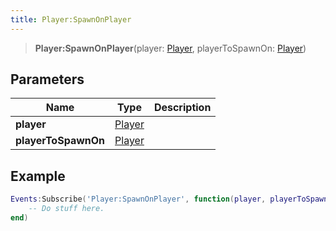 ```yaml
---
title: Player:SpawnOnPlayer
---
```


> **Player:SpawnOnPlayer**(player: [Player](/vext/ref/server/type/player), playerToSpawnOn: [Player](/vext/ref/server/type/player))

## Parameters

| Name | Type | Description |
| ---- | ---- | ----------- |
| **player** | [Player](/vext/ref/server/type/player) |  |
| **playerToSpawnOn** | [Player](/vext/ref/server/type/player) |  |

## Example

```lua
Events:Subscribe('Player:SpawnOnPlayer', function(player, playerToSpawnOn)
    -- Do stuff here.
end)
```
